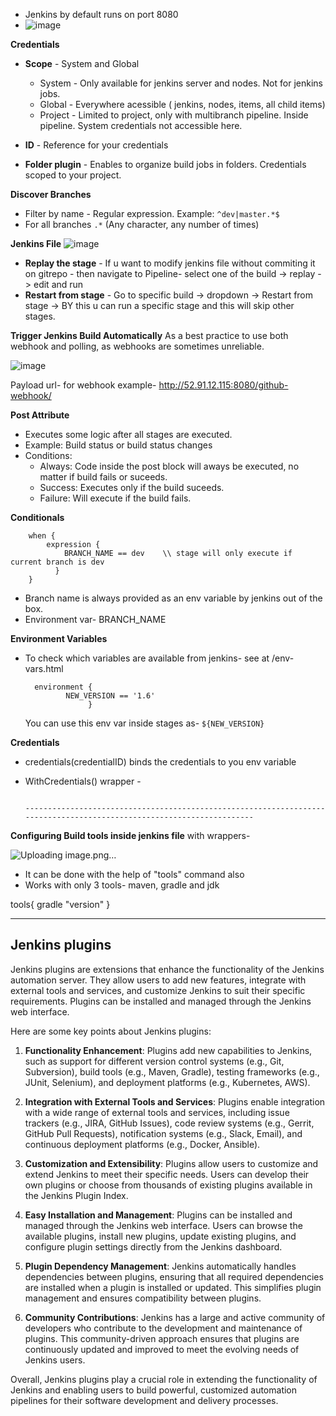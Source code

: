 - Jenkins by default runs on port 8080
- ![image](https://github.com/muppin/mastering-DevOps/assets/56094875/a421d99b-b0ec-416f-9f36-9deedadc6965)


**Credentials**
- **Scope** - System and Global
     - System - Only available for jenkins server and nodes. Not for jenkins jobs.
     - Global - Everywhere acessible ( jenkins, nodes, items, all child items)
     - Project - Limited to project, only with multibranch pipeline. Inside pipeline. System credentials not accessible here.

- **ID** - Reference  for your credentials
- **Folder plugin** - Enables to organize build jobs in folders. Credentials scoped to your project.



**Discover Branches**
- Filter by name - Regular expression. Example: `^dev|master.*$ `
- For all branches `.*`  (Any character, any number of times)
  

**Jenkins File**
![image](https://github.com/muppin/mastering-DevOps/assets/56094875/ed8a9c85-9bc4-4852-bd20-e1962a1c81c3)

- **Replay the stage** - If u want to modify jenkins file without commiting it on gitrepo - then navigate to Pipeline- select one of the build -> replay -> edit and run
-  **Restart from stage** - Go to specific build -> dropdown -> Restart from stage -> BY this u can run a specific stage and this will skip other stages.


**Trigger Jenkins Build Automatically**
As a best practice to use both webhook and polling, as webhooks are sometimes unreliable.

![image](https://github.com/muppin/mastering-DevOps/assets/56094875/437716d5-04d2-4646-ba4e-513451079660)


Payload url- for webhook
example- http://52.91.12.115:8080/github-webhook/


**Post Attribute**
- Executes some logic after all stages are executed.
- Example: Build status or build status changes
- Conditions:
     - Always: Code inside the post block will aways be executed, no matter if build fails or suceeds.
     - Success: Executes only if the build suceeds.
     - Failure: Will execute if the build fails.

**Conditionals**
```
    when {
        expression {
            BRANCH_NAME == dev    \\ stage will only execute if current branch is dev
          }
    }
```


- Branch name is always provided as an env variable by jenkins out of the box.
- Environment var- BRANCH_NAME


**Environment Variables**
- To check which variables are available from jenkins- see at  /env-vars.html
  ```
    environment {
           NEW_VERSION == '1.6'
                }
  ```
  You can use this env var inside stages as-
  ` ${NEW_VERSION} `

  
**Credentials**
- credentials(credentialID) binds the credentials to you env variable
- WithCredentials() wrapper -

  ``` With

  ----------------------------------------------------------------------------------------------------------------------
**Configuring Build tools inside jenkins file**
with wrappers-

![Uploading image.png…]()


- It can be done with the help of "tools" command also
- Works with only 3 tools- maven, gradle and jdk

tools{
gradle "version"
}

--------------------------------------------------------------------------------------------------------------------------
## Jenkins plugins

Jenkins plugins are extensions that enhance the functionality of the Jenkins automation server. They allow users to add new features, integrate with external tools and services, and customize Jenkins to suit their specific requirements. Plugins can be installed and managed through the Jenkins web interface.

Here are some key points about Jenkins plugins:

1. **Functionality Enhancement**: Plugins add new capabilities to Jenkins, such as support for different version control systems (e.g., Git, Subversion), build tools (e.g., Maven, Gradle), testing frameworks (e.g., JUnit, Selenium), and deployment platforms (e.g., Kubernetes, AWS).

2. **Integration with External Tools and Services**: Plugins enable integration with a wide range of external tools and services, including issue trackers (e.g., JIRA, GitHub Issues), code review systems (e.g., Gerrit, GitHub Pull Requests), notification systems (e.g., Slack, Email), and continuous deployment platforms (e.g., Docker, Ansible).

3. **Customization and Extensibility**: Plugins allow users to customize and extend Jenkins to meet their specific needs. Users can develop their own plugins or choose from thousands of existing plugins available in the Jenkins Plugin Index.

4. **Easy Installation and Management**: Plugins can be installed and managed through the Jenkins web interface. Users can browse the available plugins, install new plugins, update existing plugins, and configure plugin settings directly from the Jenkins dashboard.

5. **Plugin Dependency Management**: Jenkins automatically handles dependencies between plugins, ensuring that all required dependencies are installed when a plugin is installed or updated. This simplifies plugin management and ensures compatibility between plugins.

6. **Community Contributions**: Jenkins has a large and active community of developers who contribute to the development and maintenance of plugins. This community-driven approach ensures that plugins are continuously updated and improved to meet the evolving needs of Jenkins users.

Overall, Jenkins plugins play a crucial role in extending the functionality of Jenkins and enabling users to build powerful, customized automation pipelines for their software development and delivery processes.
  



